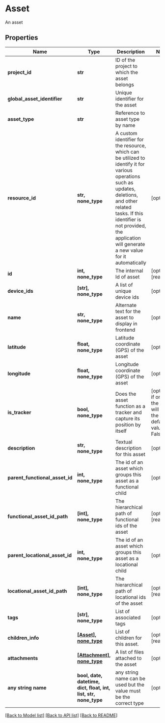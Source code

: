 # Asset

An asset

## Properties
Name | Type | Description | Notes
------------ | ------------- | ------------- | -------------
**project_id** | **str** | ID of the project to which the asset belongs | 
**global_asset_identifier** | **str** | Unique identifier for the asset | 
**asset_type** | **str** | Reference to asset type by name | 
**resource_id** | **str, none_type** | A custom identifier for the resource, which can be utilized to identify it for various operations such as updates, deletions, and other related tasks. If this identifier is not provided, the application will generate a new value for it automatically | [optional] 
**id** | **int, none_type** | The internal Id of asset | [optional] [readonly] 
**device_ids** | **[str], none_type** | A list of unique device ids | [optional] 
**name** | **str, none_type** | Alternate text for the asset to display in frontend | [optional] 
**latitude** | **float, none_type** | Latitude coordinate (GPS) of the asset | [optional] 
**longitude** | **float, none_type** | Longitude coordinate (GPS) of the asset | [optional] 
**is_tracker** | **bool, none_type** | Does the asset function as a tracker and capture its position by itself | [optional]  if omitted the server will use the default value of False
**description** | **str, none_type** | Textual description for this asset | [optional] 
**parent_functional_asset_id** | **int, none_type** | The id of an asset which groups this asset as a functional child | [optional] 
**functional_asset_id_path** | **[int], none_type** | The hierarchical path of functional ids of the asset | [optional] [readonly] 
**parent_locational_asset_id** | **int, none_type** | The id of an asset which groups this asset as a locational child | [optional] 
**locational_asset_id_path** | **[int], none_type** | The hierarchical path of locational ids of the asset | [optional] [readonly] 
**tags** | **[str], none_type** | List of associated tags | [optional] 
**children_info** | [**[Asset], none_type**](Asset.md) | List of children for this asset. | [optional] [readonly] 
**attachments** | [**[Attachment], none_type**](Attachment.md) | A list of files attached to the asset | [optional] 
**any string name** | **bool, date, datetime, dict, float, int, list, str, none_type** | any string name can be used but the value must be the correct type | [optional]

[[Back to Model list]](../README.md#documentation-for-models) [[Back to API list]](../README.md#documentation-for-api-endpoints) [[Back to README]](../README.md)


